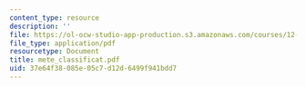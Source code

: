 ```yaml
---
content_type: resource
description: ''
file: https://ol-ocw-studio-app-production.s3.amazonaws.com/courses/12-400-the-solar-system-spring-2006/37e64f38085e05c7d12d6499f941bdd7_mete_classificat.pdf
file_type: application/pdf
resourcetype: Document
title: mete_classificat.pdf
uid: 37e64f38-085e-05c7-d12d-6499f941bdd7
---
```

